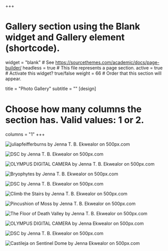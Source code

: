+++
# Gallery section using the Blank widget and Gallery element (shortcode).
widget = "blank"  # See https://sourcethemes.com/academic/docs/page-builder/
headless = true  # This file represents a page section.
active = true  # Activate this widget? true/false
weight = 66  # Order that this section will appear.

title = "Photo Gallery"
subtitle = ""
[design]
  # Choose how many columns the section has. Valid values: 1 or 2.
  columns = "1"
+++
<div class='pixels-photo'">
  <p>
    <img src='https://drscdn.500px.org/photo/242266657/m%3D900/v2?user_id=24976563&webp=true&sig=3285b43e539a7a9cac1545e57b95d162a6cbb63767ec06a2dbb398ddb28b8bc8' alt='juliapfeifferburns by Jenna T. B. Ekwealor on 500px.com'>
  </p>
  <a href='https://500px.com/photo/242266657/juliapfeifferburns-by-jenna-t-b-ekwealor' alt='juliapfeifferburns by Jenna T. B. Ekwealor on 500px.com'></a>
</div>


<div class='pixels-photo'>
  <p>
    <img src='https://drscdn.500px.org/photo/242266613/m%3D900/v2?user_id=24976563&webp=true&sig=a6c4a49b131a82831ba124772618db7a1945e573938415e36bda2ff3a786c924' alt='DSC by Jenna T. B. Ekwealor on 500px.com'>
  </p>
  <a href='https://500px.com/photo/242266613/dsc-by-jenna-t-b-ekwealor' alt='DSC by Jenna T. B. Ekwealor on 500px.com'></a>
</div>


<div class='pixels-photo'>
  <p>
    <img src='https://drscdn.500px.org/photo/290697417/m%3D900/v2?user_id=24976563&webp=true&sig=2002810a5273da87c8e7ce1461a1adfb0b525710d7d7ee16313cd9fe1e134d9f' alt='OLYMPUS DIGITAL CAMERA by Jenna T. B. Ekwealor on 500px.com'>
  </p>
  <a href='https://500px.com/photo/290697417/olympus-digital-camera-by-jenna-t-b-ekwealor' alt='OLYMPUS DIGITAL CAMERA by Jenna T. B. Ekwealor on 500px.com'></a>
</div>


<div class='pixels-photo'>
  <p>
    <img src='https://drscdn.500px.org/photo/242263143/m%3D900/v2?user_id=24976563&webp=true&sig=d014b4345dfec005c575bec79a07b85963e6563db068c9e9efbc53d934e837b1' alt='Bryophytes by Jenna T. B. Ekwealor on 500px.com'>
  </p>
  <a href='https://500px.com/photo/242263143/bryophytes-by-jenna-t-b-ekwealor' alt='Bryophytes by Jenna T. B. Ekwealor on 500px.com'></a>
</div>


<div class='pixels-photo'>
  <p>
    <img src='https://drscdn.500px.org/photo/242263445/m%3D900/v2?user_id=24976563&webp=true&sig=a6ee028f95fc85a2dd0bfa0acd857f79cbac06bb847d25d408dad19e0ea272e4' alt='DSC by Jenna T. B. Ekwealor on 500px.com'>
  </p>
  <a href='https://500px.com/photo/242263445/dsc-by-jenna-t-b-ekwealor' alt='DSC by Jenna T. B. Ekwealor on 500px.com'></a>
</div>


<div class='pixels-photo'>
  <p>
    <img src='https://drscdn.500px.org/photo/291990859/m%3D900/v2?user_id=24976563&webp=true&sig=d74529bbc02a11ccb0234a938e62ca8ce34e05547820f65cc4a3112d2eda8b08' alt='Climb the Stairs by Jenna T. B. Ekwealor on 500px.com'>
  </p>
  <a href='https://500px.com/photo/291990859/climb-the-stairs-by-jenna-t-b-ekwealor' alt='Climb the Stairs by Jenna T. B. Ekwealor on 500px.com'></a>
</div>


<div class='pixels-photo'>
  <p>
    <img src='https://drscdn.500px.org/photo/290697431/m%3D900/v2?user_id=24976563&webp=true&sig=fc03d814056781cf82d7680d01708d529689e2e52e00a0d62e819d1e474fb00f' alt='Pincushion of Moss by Jenna T. B. Ekwealor on 500px.com'>
  </p>
  <a href='https://500px.com/photo/290697431/pincushion-of-moss-by-jenna-t-b-ekwealor' alt='Pincushion of Moss by Jenna T. B. Ekwealor on 500px.com'></a>
</div>


<div class='pixels-photo'>
  <p>
    <img src='https://drscdn.500px.org/photo/242266577/m%3D900/v2?user_id=24976563&webp=true&sig=a8766ab43c47b7b2d21cf5219adbb90feffc8a529eaef2eac1779b9334c90239' alt='The Floor of Death Valley by Jenna T. B. Ekwealor on 500px.com'>
  </p>
  <a href='https://500px.com/photo/242266577/the-floor-of-death-valley-by-jenna-t-b-ekwealor' alt='The Floor of Death Valley by Jenna T. B. Ekwealor on 500px.com'></a>
</div>

<div class='pixels-photo'>
  <p>
    <img src='https://drscdn.500px.org/photo/290697433/m%3D900/v2?sig=8a5eba50765842b91e60ad098c3f2fefe306e451a175675a8d636721db2af2cb' alt='OLYMPUS DIGITAL CAMERA by Jenna Ekwealor on 500px.com'>
  </p>
  <a href='https://500px.com/photo/290697433/OLYMPUS-DIGITAL-CAMERA-by-Jenna-Ekwealor' alt='OLYMPUS DIGITAL CAMERA by Jenna Ekwealor on 500px.com'></a>
</div>

<script type='text/javascript' src='https://500px.com/embed.js'></script>

<div class='pixels-photo'>
  <p>
    <img src='https://drscdn.500px.org/photo/242263467/m%3D900/v2?user_id=24976563&webp=true&sig=c667828611212e400addc35e77087dbc4677e0be502c27675dab7b2ce2ddf17d' alt='DSC by Jenna T. B. Ekwealor on 500px.com'>
  </p>
  <a href='https://500px.com/photo/242263467/dsc-by-jenna-t-b-ekwealor' alt='DSC by Jenna T. B. Ekwealor on 500px.com'></a>
</div>

<div class='pixels-photo'>
<p>
<img src='https://drscdn.500px.org/photo/290700623/m%3D900/v2?sig=c4b3d5cd45fac16bf8fe0eef295b2c89bea53825b5352361dd0a3377ccee9b50' alt='Castileja on Sentinel Dome by Jenna Ekwealor on 500px.com'>
</p>
<a href='https://500px.com/photo/290700623/Castileja-on-Sentinel-Dome-by-Jenna-Ekwealor' alt='Castileja on Sentinel Dome by Jenna Ekwealor on 500px.com'></a>
</div>

<script type='text/javascript' src='https://500px.com/embed.js'></script>

<script type='text/javascript' src='https://500px.com/embed.js'></script>
</div><!-- /.blurb -->

<div class=blurb>
